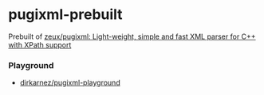 pugixml-prebuilt
================
Prebuilt of [zeux/pugixml: Light-weight, simple and fast XML parser for C++ with XPath support](https://github.com/zeux/pugixml)

### Playground
- [dirkarnez/pugixml-playground](https://github.com/dirkarnez/pugixml-playground)
